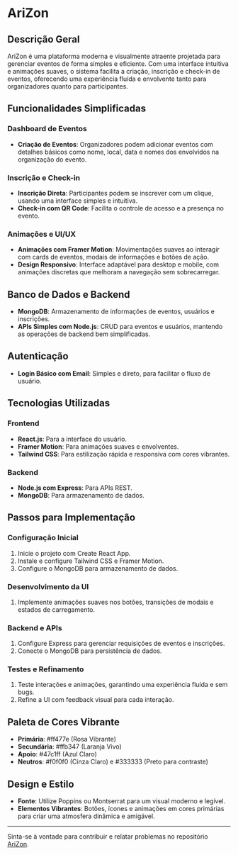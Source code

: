 # AriZon

## Descrição Geral

AriZon é uma plataforma moderna e visualmente atraente projetada para gerenciar eventos de forma simples e eficiente. Com uma interface intuitiva e animações suaves, o sistema facilita a criação, inscrição e check-in de eventos, oferecendo uma experiência fluída e envolvente tanto para organizadores quanto para participantes.

## Funcionalidades Simplificadas

### Dashboard de Eventos
- **Criação de Eventos**: Organizadores podem adicionar eventos com detalhes básicos como nome, local, data e nomes dos envolvidos na organização do evento.

### Inscrição e Check-in
- **Inscrição Direta**: Participantes podem se inscrever com um clique, usando uma interface simples e intuitiva.
- **Check-in com QR Code**: Facilita o controle de acesso e a presença no evento.

### Animações e UI/UX
- **Animações com Framer Motion**: Movimentações suaves ao interagir com cards de eventos, modais de informações e botões de ação.
- **Design Responsivo**: Interface adaptável para desktop e mobile, com animações discretas que melhoram a navegação sem sobrecarregar.

## Banco de Dados e Backend
- **MongoDB**: Armazenamento de informações de eventos, usuários e inscrições.
- **APIs Simples com Node.js**: CRUD para eventos e usuários, mantendo as operações de backend bem simplificadas.

## Autenticação
- **Login Básico com Email**: Simples e direto, para facilitar o fluxo de usuário.

## Tecnologias Utilizadas

### Frontend
- **React.js**: Para a interface do usuário.
- **Framer Motion**: Para animações suaves e envolventes.
- **Tailwind CSS**: Para estilização rápida e responsiva com cores vibrantes.

### Backend
- **Node.js com Express**: Para APIs REST.
- **MongoDB**: Para armazenamento de dados.

## Passos para Implementação

### Configuração Inicial
1. Inicie o projeto com Create React App.
2. Instale e configure Tailwind CSS e Framer Motion.
3. Configure o MongoDB para armazenamento de dados.

### Desenvolvimento da UI
1. Implemente animações suaves nos botões, transições de modais e estados de carregamento.

### Backend e APIs
1. Configure Express para gerenciar requisições de eventos e inscrições.
2. Conecte o MongoDB para persistência de dados.

### Testes e Refinamento
1. Teste interações e animações, garantindo uma experiência fluída e sem bugs.
2. Refine a UI com feedback visual para cada interação.

## Paleta de Cores Vibrante
- **Primária**: #ff477e (Rosa Vibrante)
- **Secundária**: #ffb347 (Laranja Vivo)
- **Apoio**: #47c1ff (Azul Claro)
- **Neutros**: #f0f0f0 (Cinza Claro) e #333333 (Preto para contraste)

## Design e Estilo
- **Fonte**: Utilize Poppins ou Montserrat para um visual moderno e legível.
- **Elementos Vibrantes**: Botões, ícones e animações em cores primárias para criar uma atmosfera dinâmica e amigável.

---

Sinta-se à vontade para contribuir e relatar problemas no repositório [AriZon](link-do-repositorio).
